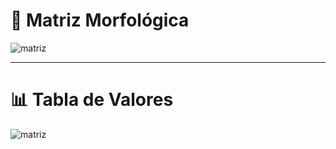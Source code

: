 # 🧩 Matriz Morfológica

![matriz](../imagenes/matriz_morfo.jpg)

---
# 📊 Tabla de Valores

![matriz](../imagenes/TABLA.png)

